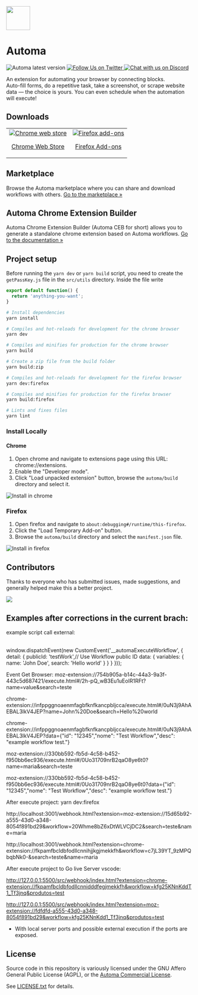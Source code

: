 <img src="src/assets/images/icon-128.png" width="64"/>

# Automa
<p>
  <img alt="Automa latest version" src="https://img.shields.io/github/package-json/v/kholid060/automa" />
  <a href="https://twitter.com/AutomaApp">
    <img alt="Follow Us on Twitter" src="https://img.shields.io/twitter/follow/AutomaApp?style=social" />
  </a>
  <a href="https://discord.gg/C6khwwTE84">
    <img alt="Chat with us on Discord" src="https://img.shields.io/discord/942211415517835354?label=join%20discord&logo=Discord&logoColor=white" />
  </a>
</p>

An extension for automating your browser by connecting blocks. <br />
Auto-fill forms, do a repetitive task, take a screenshot, or scrape website data — the choice is yours. You can even schedule when the automation will execute!

## Downloads
<table cellspacing="0" cellpadding="0">
  <tr>
    <td valign="center">
      <a align="center" href="https://chrome.google.com/webstore/detail/automa/infppggnoaenmfagbfknfkancpbljcca">
        <img src="https://user-images.githubusercontent.com/22908993/166417152-f870bfbd-1770-4c28-b69d-a7303aebc9a6.png" alt="Chrome web store" />
        <p align="center">Chrome Web Store</p>
      </a>
    </td>
    <td valign="center">
      <a href="https://addons.mozilla.org/en-US/firefox/addon/automa/">
        <img src="https://user-images.githubusercontent.com/22908993/166417727-3481fef4-00e5-4cf0-bb03-27fb880d993c.png" alt="Firefox add-ons" />
        <p align="center">Firefox Add-ons</p>
      </a>
    </td>
  </tr>
</table>

## Marketplace
Browse the Automa marketplace where you can share and download workflows with others. [Go to the marketplace &#187;](https://www.automa.site/marketplace)

## Automa Chrome Extension Builder
Automa Chrome Extension Builder (Automa CEB for short) allows you to generate a standalone chrome extension based on Automa workflows. [Go to the documentation &#187;](https://docs.automa.site/extension-builder)


## Project setup
Before running the `yarn dev` or `yarn build` script, you need to create the `getPassKey.js` file in the `src/utils` directory.  Inside the file write

```js
export default function() {
  return 'anything-you-want';
}
```

```bash
# Install dependencies
yarn install

# Compiles and hot-reloads for development for the chrome browser
yarn dev

# Compiles and minifies for production for the chrome browser
yarn build

# Create a zip file from the build folder
yarn build:zip

# Compiles and hot-reloads for development for the firefox browser
yarn dev:firefox

# Compiles and minifies for production for the firefox browser
yarn build:firefox

# Lints and fixes files
yarn lint
```

### Install Locally
#### Chrome
1. Open chrome and navigate to extensions page using this URL: chrome://extensions.
2. Enable the "Developer mode".
3. Click "Load unpacked extension" button, browse the `automa/build` directory and select it.

![Install in chrome](https://res.cloudinary.com/chat-story/image/upload/v1665128418/automa/chrome_QWxClxFcio_d9pqp8.png)

### Firefox
1. Open firefox and navigate to `about:debugging#/runtime/this-firefox`.
2. Click the "Load Temporary Add-on" button.
3. Browse the `automa/build` directory and select the `manifest.json` file.

![Install in firefox](https://res.cloudinary.com/chat-story/image/upload/v1665128974/automa/firefox_30wkpfGM7N_lihajj.png)

## Contributors
Thanks to everyone who has submitted issues, made suggestions, and generally helped make this a better project.

<a href="https://github.com/kholid060/automa/graphs/contributors">
  <img src="https://contrib.rocks/image?repo=kholid060/automa" />
</a>

## Examples after corrections in the current brach:

example script call external:

<br>
window.dispatchEvent(new CustomEvent('__automaExecuteWorkflow', {
    detail: { 
        publicId: 'testWork',// Use Workflow public ID
        data: { 
            variables: {
                name: 'John Doe',
                search: 'Hello world'
            }
        } 
    }
}));

<br>

Event Get Browser:
moz-extension://754b905a-b14c-44a3-9a3f-443c5d687421/execute.html#/2h-pQ_wB3Eu1uEoIR1RFt?name=value&search=teste

chrome-extension://infppggnoaenmfagbfknfkancpbljcca/execute.html#/0uN3j9AhAEBAL3lkV4JEP?name=John%20Doe&search=Hello%20world

chrome-extension://infppggnoaenmfagbfknfkancpbljcca/execute.html#/0uN3j9AhAEBAL3lkV4JEP?data={"id": "12345","nome": "Test Workflow","desc": "example workflow test."}

moz-extension://330bb592-fb5d-4c58-b452-f950bb6ec936/execute.html#/0Uo31709nrB2qaO8ye6t0?name=maria&search=teste

moz-extension://330bb592-fb5d-4c58-b452-f950bb6ec936/execute.html#/0Uo31709nrB2qaO8ye6t0?data={"id": "12345","nome": "Test Workflow","desc": "example workflow test."}

After execute project: yarn dev:firefox  <br>

http://localhost:3001/webhook.html?extension=moz-extension://15d65b92-a555-43d0-a348-8054f891bd29&workflow=20Whme8bZ6xDtWLVCjDC2&search=teste&name=maria

http://localhost:3001/webhook.html?extension=chrome-extension://fkpamfbcldbfodllcnnihjjkgjmekkfh&workflow=c7jL39YT_9zMPQbqbNk0-&search=teste&name=maria

After execute project to Go live Server vscode:  <br>

http://127.0.0.1:5500/src/webhook/index.html?extension=chrome-extension://fkpamfbcldbfodllcnnidddfegjmekkfh&workflow=kfg25KNnKddT1_Tf3jnq&produtos=test

http://127.0.0.1:5500/src/webhook/index.html?extension=moz-extension://fdfdfd-a555-43d0-a348-8054f891bd29&workflow=kfg25KNnKdd1_Tf3jnq&produtos=test

* With local server ports and possible external execution if the ports are exposed.

## License
Source code in this repository is variously licensed under the GNU Affero General Public License (AGPL), or the [Automa Commercial License](https://www.automa.site/license/commercial/).

See [LICENSE.txt](./LICENSE.txt) for details.
